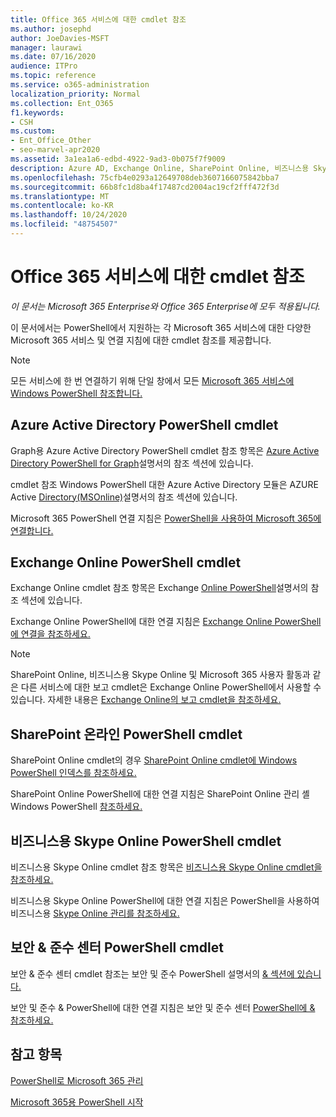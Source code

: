 ```yaml
---
title: Office 365 서비스에 대한 cmdlet 참조
ms.author: josephd
author: JoeDavies-MSFT
manager: laurawi
ms.date: 07/16/2020
audience: ITPro
ms.topic: reference
ms.service: o365-administration
localization_priority: Normal
ms.collection: Ent_O365
f1.keywords:
- CSH
ms.custom:
- Ent_Office_Other
- seo-marvel-apr2020
ms.assetid: 3a1ea1a6-edbd-4922-9ad3-0b075f7f9009
description: Azure AD, Exchange Online, SharePoint Online, 비즈니스용 Skype Online 및 보안 및 규정 준수에 대한 Microsoft 365 PowerShell cmdlet 참조를 & 있습니다.
ms.openlocfilehash: 75cfb4e0293a12649708deb3607166075842bba7
ms.sourcegitcommit: 66b8fc1d8ba4f17487cd2004ac19cf2fff472f3d
ms.translationtype: MT
ms.contentlocale: ko-KR
ms.lasthandoff: 10/24/2020
ms.locfileid: "48754507"
---
```

# <a name="cmdlet-references-for-microsoft-365-services"></a>Office 365 서비스에 대한 cmdlet 참조 

*이 문서는 Microsoft 365 Enterprise와 Office 365 Enterprise에 모두 적용됩니다.*

이 문서에서는 PowerShell에서 지원하는 각 Microsoft 365 서비스에 대한 다양한 Microsoft 365 서비스 및 연결 지침에 대한 cmdlet 참조를 제공합니다.
  
> [!NOTE]
> 모든 서비스에 한 번 연결하기 위해 단일 창에서 모든 [Microsoft 365 서비스에 Windows PowerShell 참조합니다.](connect-to-all-microsoft-365-services-in-a-single-windows-powershell-window.md)
  
## <a name="azure-active-directory-powershell-cmdlets"></a>Azure Active Directory PowerShell cmdlet

Graph용 Azure Active Directory PowerShell cmdlet 참조 항목은 [Azure Active Directory PowerShell for Graph](https://docs.microsoft.com/powershell/azure/active-directory/install-adv2?view=azureadps-2.0)설명서의 참조 섹션에 있습니다.

cmdlet 참조 Windows PowerShell 대한 Azure Active Directory 모듈은 AZURE Active [Directory(MSOnline)](https://docs.microsoft.com/powershell/azure/active-directory/overview?view=azureadps-1.0)설명서의 참조 섹션에 있습니다.

Microsoft 365 PowerShell 연결 지침은 [PowerShell을 사용하여 Microsoft 365에 연결합니다.](connect-to-microsoft-365-powershell.md)
  
## <a name="exchange-online-powershell-cmdlets"></a>Exchange Online PowerShell cmdlet

Exchange Online cmdlet 참조 항목은 Exchange [Online PowerShell](https://docs.microsoft.com/powershell/exchange/exchange-online-powershell)설명서의 참조 섹션에 있습니다.
  
Exchange Online PowerShell에 대한 연결 지침은 [Exchange Online PowerShell에 연결을 참조하세요.](https://go.microsoft.com/fwlink/p/?LinkId=396554)
  
> [!NOTE]
> SharePoint Online, 비즈니스용 Skype Online 및 Microsoft 365 사용자 활동과 같은 다른 서비스에 대한 보고 cmdlet은 Exchange Online PowerShell에서 사용할 수 있습니다. 자세한 내용은 [Exchange Online의 보고 cmdlet을 참조하세요.](https://go.microsoft.com/fwlink/p/?LinkId=691595) 
  
## <a name="sharepoint-online-powershell-cmdlets"></a>SharePoint 온라인 PowerShell cmdlet

SharePoint Online cmdlet의 경우 [SharePoint Online cmdlet에 Windows PowerShell 인덱스를 참조하세요.](https://go.microsoft.com/fwlink/p/?LinkId=691476)
  
SharePoint Online PowerShell에 대한 연결 지침은 SharePoint Online 관리 셸 Windows PowerShell [참조하세요.](https://go.microsoft.com/fwlink/p/?LinkId=691603)
  
## <a name="skype-for-business-online-powershell-cmdlets"></a>비즈니스용 Skype Online PowerShell cmdlet

비즈니스용 Skype Online cmdlet 참조 항목은 [비즈니스용 Skype Online cmdlet을 참조하세요.](https://technet.microsoft.com/library/mt228132.aspx)
  
비즈니스용 Skype Online PowerShell에 대한 연결 지침은 PowerShell을 사용하여 비즈니스용 [Skype Online 관리를 참조하세요.](manage-skype-for-business-online-with-microsoft-365-powershell.md)

## <a name="security--compliance-center-powershell-cmdlets"></a>보안 & 준수 센터 PowerShell cmdlet

보안 & 준수 센터 cmdlet 참조는 보안 및 준수 PowerShell 설명서의 [& 섹션에 있습니다.](https://docs.microsoft.com/powershell/exchange/scc-powershell)
  
보안 및 준수 & PowerShell에 대한 연결 지침은 보안 및 준수 센터 [PowerShell에 & 참조하세요.](https://docs.microsoft.com/powershell/exchange/connect-to-scc-powershell)

## <a name="see-also"></a>참고 항목

[PowerShell로 Microsoft 365 관리](manage-microsoft-365-with-microsoft-365-powershell.md)
  
[Microsoft 365용 PowerShell 시작](getting-started-with-microsoft-365-powershell.md)
